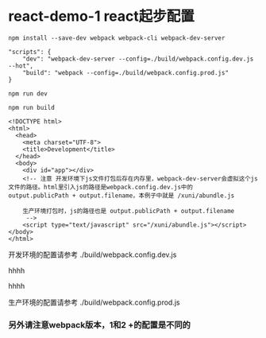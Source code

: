 # react-demo-1 react起步配置
```
npm install --save-dev webpack webpack-cli webpack-dev-server

"scripts": {
    "dev": "webpack-dev-server --config=./build/webpack.config.dev.js --hot",
    "build": "webpack --config=./build/webpack.config.prod.js"
}

npm run dev

npm run build

<!DOCTYPE html>
<html>
  <head>
    <meta charset="UTF-8">
    <title>Development</title>
  </head>
  <body>
    <div id="app"></div>
    <!-- 注意 开发环境下js文件打包后存在内存里，webpack-dev-server会虚拟这个js文件的路径。html里引入js的路径是webpack.config.dev.js中的  output.publicPath + output.filename，本例子中就是 /xuni/abundle.js

    生产环境打包时，js的路径也是 output.publicPath + output.filename
     -->
    <script type="text/javascript" src="/xuni/abundle.js"></script></body>
</html>

```

开发环境的配置请参考 ./build/webpack.config.dev.js

hhhh

hhhh

生产环境的配置请参考 ./build/webpack.config.prod.js

### 另外请注意webpack版本，1和2 +的配置是不同的
